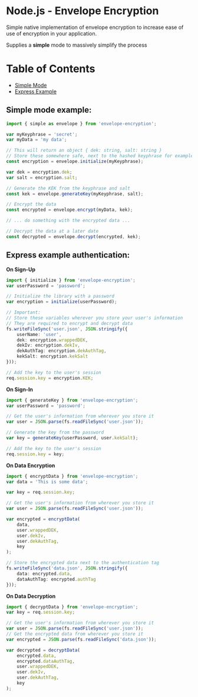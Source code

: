 # Node.js - Envelope Encryption

Simple native implementation of envelope encryption to increase ease of use of encryption in your application.

Supplies a **simple** mode to massively simplify the process

# Table of Contents
* [Simple Mode](#simple-mode-example)
* [Express Example](#express-example-authentication)

## Simple mode example:

```typescript
import { simple as envelope } from 'envelope-encryption';

var myKeyphrase = 'secret';
var myData = 'my data';

// This will return an object { dek: string, salt: string }
// Store these somewhere safe, next to the hashed keyphrase for example
const encryption = envelope.initialize(myKeyphrase);

var dek = encryption.dek;
var salt = encryption.salt;

// Generate the KEK from the keyphrase and salt
const kek = envelope.generateKey(myKeyphrase, salt);

// Encrypt the data
const encrypted = envelope.encrypt(myData, kek);

// ... do something with the encrypted data ...

// Decrypt the data at a later date
const decrypted = envelope.decrypt(encrypted, kek);
```

## Express example authentication:


**On Sign-Up**
```typescript
import { initialize } from 'envelope-encryption';
var userPassword = 'password';

// Initialize the library with a password
var encryption = initialize(userPassword);

// Important: 
// Store these variables wherever you store your user's information
// They are required to encrypt and decrypt data
fs.writeFileSync('user.json', JSON.stringify({
    userName: 'user',
    dek: encryption.wrappedDEK,
    dekIv: encryption.dekIv,
    dekAuthTag: encryption.dekAuthTag,
    kekSalt: encryption.kekSalt
}));

// Add the key to the user's session
req.session.key = encryption.KEK;
```

**On Sign-In**
```typescript
import { generateKey } from 'envelope-encryption';
var userPassword = 'password';

// Get the user's information from wherever you store it
var user = JSON.parse(fs.readFileSync('user.json'));

// Generate the key from the password
var key = generateKey(userPassword, user.kekSalt);

// Add the key to the user's session
req.session.key = key;
```

**On Data Encryption**
```typescript
import { encryptData } from 'envelope-encryption';
var data = 'This is some data';

var key = req.session.key;

// Get the user's information from wherever you store it
var user = JSON.parse(fs.readFileSync('user.json'));

var encrypted = encryptData(
    data,
    user.wrappedDEK,
    user.dekIv,
    user.dekAuthTag,
    key
);

// Store the encrypted data next to the authentication tag
fs.writeFileSync('data.json', JSON.stringify({
    data: encrypted.data,
    dataAuthTag: encrypted.authTag
}));
```

**On Data Decryption**
```typescript
import { decryptData } from 'envelope-encryption';
var key = req.session.key;

// Get the user's information from wherever you store it
var user = JSON.parse(fs.readFileSync('user.json'));
// Get the encrypted data from wherever you store it
var encrypted = JSON.parse(fs.readFileSync('data.json'));

var decrypted = decryptData(
    encrypted.data,
    encrypted.dataAuthTag,
    user.wrappedDEK,
    user.dekIv,
    user.dekAuthTag,
    key
);
```